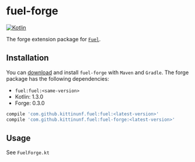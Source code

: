 # fuel-forge
[![Kotlin](https://img.shields.io/badge/Kotlin-1.3.0-blue.svg)](https://kotlinlang.org)

The forge extension package for [`Fuel`](../README.md).

## Installation

You can [download](https://bintray.com/kittinunf/maven/Fuel-Android/_latestVersion) and install `fuel-forge` with `Maven` and `Gradle`. The forge package has the following dependencies:
* `fuel:fuel:<same-version>`
* Kotlin: 1.3.0
* Forge: 0.3.0

```groovy
compile 'com.github.kittinunf.fuel:fuel:<latest-version>'
compile 'com.github.kittinunf.fuel:fuel-forge:<latest-version>'
```

## Usage

See `FuelForge.kt`